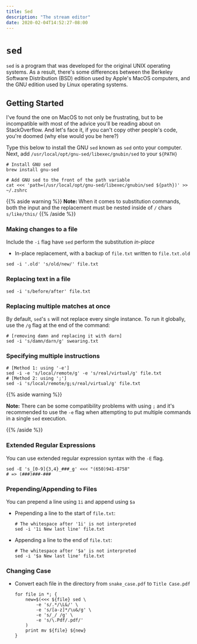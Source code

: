 ```yaml
---
title: Sed
description: "The stream editor"
date: 2020-02-04T14:52:27-08:00
---
```


# `sed`

`sed` is a program that was developed for the original UNIX operating systems. As a result, there's some differences between the Berkeley Software Distribution (BSD) edition used by Apple's MacOS computers, and the GNU edition used by Linux operating systems.

## Getting Started

I've found the one on MacOS to not only be frustrating, but to be incompatible with most of the advice you'll be reading about on StackOverflow. And let's face it, if you can't copy other people's code, you're doomed (why else would you be here?)

Type this below to install the GNU `sed` known as `sed` onto your computer.
Next, add `/usr/local/opt/gnu-sed/libexec/gnubin/sed` to your `${PATH}`

```shell script
# Install GNU sed
brew install gnu-sed

# Add GNU sed to the front of the path variable
cat <<< 'path=(/usr/local/opt/gnu-sed/libexec/gnubin/sed ${path})' >> ~/.zshrc
```

{{% aside warning %}}
**Note:** When it comes to substitution commands, both the input and the
replacement must be nested inside of `/` chars `s/like/this/`
{{% /aside %}}


### Making changes to a file

Include the `-i` flag have `sed` perform the substitution *in-place*

* In-place replacement, with a backup of `file.txt` written to `file.txt.old`

```shell script
sed -i '.old' 's/old/new/' file.txt
```

### Replacing text in a file

```shell script
sed -i 's/before/after' file.txt
```

### Replacing multiple matches at once

By default, `sed`'s `s` will not replace every single instance. To run it globally, use the `/g` flag at the end of the command:

```shell script
# [removing damn and replacing it with darn]
sed -i 's/damn/darn/g' swearing.txt
```

### Specifying multiple instructions

```shell script
# [Method 1: using '-e']
sed -i -e 's/local/remote/g' -e 's/real/virtual/g' file.txt
# [Method 2: using ';']
sed -i 's/local/remote/g;s/real/virtual/g' file.txt
```

{{% aside warning %}}

**Note:** There can be some compatibility problems with using `;` and it's recommended to use the `-e` flag when attempting to put multiple commands in a single `sed` execution.

{{% /aside %}}

### Extended Regular Expressions

You can use extended regular expression syntax with the `-E` flag.

```shell script
sed -E 's_[0-9]{3,4}_###_g' <<< "(650)941-8758"
# => (###)###-###
```

### Prepending/Appending to Files

You can prepend a line using `1i` and append using `$a`

* Prepending a line to the start of `file.txt`:

  ```shell script
  # The whitespace after '1i' is not interpreted
  sed -i '1i New last line' file.txt
  ```

* Appending a line to the end of `file.txt`:

  ```shell script
  # The whitespace after '$a' is not interpreted
  sed -i '$a New last line' file.txt
  ```


### Changing Case

* Convert each file in the directory from `snake_case.pdf` to `Title Case.pdf`

    ```shell script
    for file in *; {
        new=$(<<< ${file} sed \
            -e 's/.*/\L&/' \
            -e 's/[a-z]*/\u&/g' \
            -e 's/_/ /g' \
            -e 's/\.Pdf/.pdf/'
        )
        print mv ${file} ${new}
    }
    ```
